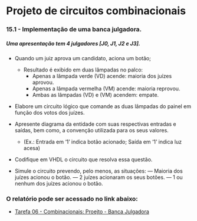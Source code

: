 # Projeto de circuitos combinacionais

### 15.1 - Implementação de uma banca julgadora.

##### Uma apresentação tem 4 julgadores [J0, J1, J2 e J3].

- Quando um juiz aprova um candidato, aciona um botão;

  - Resultado é exibido em duas lâmpadas no palco:
    - Apenas a lâmpada verde (VD) acende: maioria dos juízes aprovou.
    - Apenas a lâmpada vermelha (VM) acende: maioria reprovou.
    - Ambas as lâmpadas (VD) e (VM) acendem: empate.

- Elabore um circuito lógico que comande as duas lâmpadas do painel em função dos votos dos juízes.

- Apresente diagrama da entidade com suas respectivas entradas e saídas, bem como, a convenção utilizada para os seus valores.

  - (Ex.: Entrada em ‘1’ indica botão acionado; Saída em ‘1’ indica luz acesa)

- Codifique em VHDL o circuito que resolva essa questão.

- Simule o circuito prevendo, pelo menos, as situações:
  ― Maioria dos juízes acionou o botão.
  ― 2 juízes acionaram os seus botões.
  ― 1 ou nenhum dos juízes acionou o botão.

### O relatório pode ser acessado no link abaixo:

- [Tarefa 06 - Combinacionais: Proejto - Banca Julgadora](https://docs.google.com/document/d/1ND77LBDwA2bWw3cmuEwO3OwIpdTkxdSMe6pXN1fAWQU/edit)
